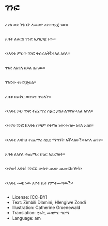 # ገንፎ

##
አየለ ወደ ት/ቤት ለመሄድ እየተዘጋጀ ነው።

##
አባት ለቁርስ ገንፎ እያዘጋጀ ነው።

##
‹‹እናቴ ምርጥ ገንፎ ትሰራለች!››አለ አየለ።

##
ገንፎ ለአየለ ሀይል ሰጠው።

##
ገንፎው ተዘጋጅቷል።

##
አባቱ በፍቅር ወተቱን ቀዳለት።

##
‹‹አባቴ ይህ ገንፎ ተጨማሪ ስኳር ያስፈልገዋል››አለ አየለ።

##
‹‹የናቴ ገንፎ ከአባቴ በጣም የተሻለ ነው››ብሎ አየለ አሰበ።

##
‹‹አባቴ እባክህ ተጨማሪ ስኳር ማግኘት እችላለሁ?››አየለ ጠየቀ።

##
አባቱ ለአየለ ተጨማሪ ስኳር አደረገለት።

##
‹‹ዋው! አባቴ! ገንፎዬ ውስጥ ጨው ጨመርክበት!››

##
‹‹አባቴ መቼ ነው እናቴ ቤት የምትመጣው?››

##
* License: [CC-BY]
* Text: Zimbili Dlamini, Hlengiwe Zondi
* Illustration: Catherine Groenewald
* Translation: ሂሩት, መዘምር ግርማ
* Language: am
